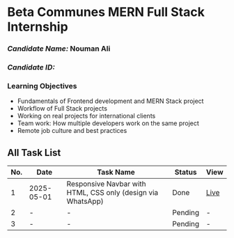 # Beta Communes MERN Full Stack Internship

### *Candidate Name:* Nouman Ali
### *Candidate ID:* 

### Learning Objectives
- Fundamentals of Frontend development and MERN Stack project
- Workflow of Full Stack projects  
- Working on real projects for international clients
- Team work: How multiple developers work on the same project
- Remote job culture and best practices

## All Task List

| No. | Date       | Task Name                                                   | Status  | View                                                                 |
|-----|------------|--------------------------------------------------------------|---------|----------------------------------------------------------------------|
| 1   | 2025-05-01 | Responsive Navbar with HTML, CSS only (design via WhatsApp) | Done    | [Live](https://noumanalin.github.io/Beta_Communes_Web_Development_Internship/task1/) |
| 2   | -          | -                                                            | Pending | -                                                                    |
| 3   | -          | -                                                            | Pending | -                                                                    |
